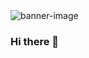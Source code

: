 <picture>
 <source media="(prefers-color-scheme: dark)" srcset="https://www.canva.com/design/DAF4kDFWD3w/Th2_9Ps9KU3IzcSCj5ANJA/view?utm_content=DAF4kDFWD3w&utm_campaign=designshare&utm_medium=link&utm_source=editor">
 <source media="(prefers-color-scheme: light)" srcset="https://www.canva.com/design/DAF4kDFWD3w/Th2_9Ps9KU3IzcSCj5ANJA/view?utm_content=DAF4kDFWD3w&utm_campaign=designshare&utm_medium=link&utm_source=editor">
 <img alt="banner-image" src="https://www.canva.com/design/DAF4kDFWD3w/Th2_9Ps9KU3IzcSCj5ANJA/view?utm_content=DAF4kDFWD3w&utm_campaign=designshare&utm_medium=link&utm_source=editor">
</picture>

### Hi there 👋

<!--
**nhirata3/nhirata3** is a ✨ _special_ ✨ repository because its `README.md` (this file) appears on your GitHub profile.

Here are some ideas to get you started:

- 🔭 I’m currently working on ...
- 🌱 I’m currently learning ...
- 👯 I’m looking to collaborate on ...
- 🤔 I’m looking for help with ...
- 💬 Ask me about ...
- 📫 How to reach me: ...
- 😄 Pronouns: ...
- ⚡ Fun fact: ...
-->
